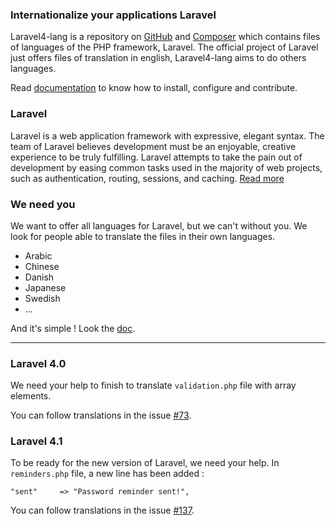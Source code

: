 
### Internationalize your applications Laravel

Laravel4-lang is a repository on [GitHub](https://github.com/caouecs/Laravel4-lang) and [Composer](https://packagist.org/packages/caouecs/laravel4-lang) which contains files of languages of the PHP framework, Laravel. The official project of Laravel just offers files of translation in english, Laravel4-lang aims to do others languages.

Read [documentation](docs) to know how to install, configure and contribute.

### Laravel

Laravel is a web application framework with expressive, elegant syntax. The team of Laravel believes development must be an enjoyable, creative experience to be truly fulfilling. Laravel attempts to take the pain out of development by easing common tasks used in the majority of web projects, such as authentication, routing, sessions, and caching. [Read more](http://www.laravel.com)

### We need you

We want to offer all languages for Laravel, but we can't without you. We look for people able to translate the files in their own languages.

 * Arabic
 * Chinese
 * Danish
 * Japanese
 * Swedish
 * ...

And it's simple ! Look the [doc](docs).

---

### Laravel 4.0

We need your help to finish to translate `validation.php` file with array elements.

You can follow translations in the issue [#73](https://github.com/caouecs/Laravel4-lang/issues/73).

### Laravel 4.1

To be ready for the new version of Laravel, we need your help. In `reminders.php` file, a new line has been added :

    "sent"     => "Password reminder sent!",

You can follow translations in the issue [#137](https://github.com/caouecs/Laravel4-lang/issues/137).